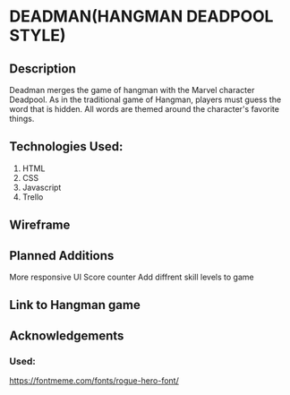 # DEADMAN(HANGMAN DEADPOOL STYLE)

## Description
Deadman merges the game of hangman with the Marvel character Deadpool. As in the traditional game of Hangman, players must guess the word that is hidden. All words are themed around the character's favorite things. 
## Technologies Used:
1. HTML
2. CSS
3. Javascript
4. Trello

## Wireframe

## Planned Additions
More responsive UI
Score counter
Add diffrent skill levels to game

## Link to Hangman game

## Acknowledgements
### Used:
https://fontmeme.com/fonts/rogue-hero-font/
